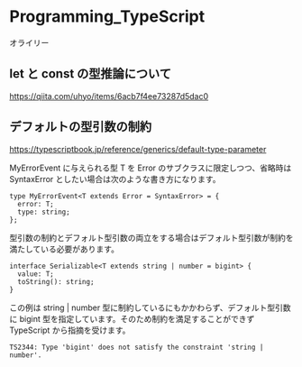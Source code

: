 # Programming_TypeScript

オライリー

## let と const の型推論について

https://qiita.com/uhyo/items/6acb7f4ee73287d5dac0

## デフォルトの型引数の制約

https://typescriptbook.jp/reference/generics/default-type-parameter

MyErrorEvent に与えられる型 T を Error のサブクラスに限定しつつ、省略時は SyntaxError としたい場合は次のような書き方になります。

```
type MyErrorEvent<T extends Error = SyntaxError> = {
  error: T;
  type: string;
};
```

型引数の制約とデフォルト型引数の両立をする場合はデフォルト型引数が制約を満たしている必要があります。

```
interface Serializable<T extends string | number = bigint> {
  value: T;
  toString(): string;
}
```

この例は string | number 型に制約しているにもかかわらず、デフォルト型引数に bigint 型を指定しています。そのため制約を満足することができず TypeScript から指摘を受けます。

```
TS2344: Type 'bigint' does not satisfy the constraint 'string | number'.
```
